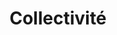---
title: Collectivité
layout: collectivite
menu:
  main:
    parent: agir
    weight: 5
    identifier: collectivite
illu: "/img/page-collectivite/illu-collectivite.svg"
intro: 
  first: "Vous faîtes partie d’une collectivité? Vous souhaitez vous engager dans la lutte contre la précarité menstruelle et le tabou des règles? De l’organisation d’une collecte, à la formation de vos équipes, Règles Élémentaires vous accompagne dans une action territoriale impactante."
collecter:
  title: Collecter
  text: "La collecte de protections périodiques est un bon moyen d'initier le sujet des règles. Nous vous proposons plusieurs formats qui peuvent s'adapter à vos besoins : la collecte permanente ou ponctuelle. Les produits sont ensuite redistribués au local, à des associations au contact des bénéficiaires."
  offer:
    text: "Bénéficiez d’une <span class='font-semibold'>offre spéciale collectivité</span> qui s’adapte à vos besoins : collecte, formation, sensibilisation."
    button:
      text: "Nous contacter"
      link: mailto:collectivites@regleselementaires.com
sensibiliser:
  title: Sensibiliser
  text: "Pour accompagner l’organisation de collectes, ou l’installation de distributeurs de produits périodiques, Règles Élémentaires à développé des formations spécialement pensées pour les collectivités. Ainsi, chaque agent·e territorial, et chaque personne en contact avec le public a les outils pour répondre aux besoins liés aux règles."
  btn_text: En savoir plus
subventionner:
  title: Subventionner des actions jeunes
  text: "Toute l’année, Règles Élémentaires intervient, du CM1 à la Terminale, et dans les missions locales, pour parler des règles et du corps aux jeunes. Si vous avez un projet de sensibilisation à destination des jeunes, contactez-nous."
  btn_text: Nous contacter
---